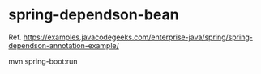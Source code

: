 # spring-dependson-bean

Ref. https://examples.javacodegeeks.com/enterprise-java/spring/spring-dependson-annotation-example/

mvn spring-boot:run
